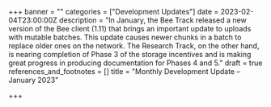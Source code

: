 +++
banner = ""
categories = ["Development Updates"]
date = 2023-02-04T23:00:00Z
description = "In January, the Bee Track released a new version of the Bee client (1.11) that brings an important update to uploads with mutable batches. This update causes newer chunks in a batch to replace older ones on the network. The Research Track, on the other hand, is nearing completion of Phase 3 of the storage incentives and is making great progress in producing documentation for Phases 4 and 5."
draft = true
references_and_footnotes = []
title = "Monthly Development Update – January 2023"

+++
